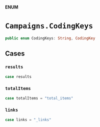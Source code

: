 **ENUM**

# `Campaigns.CodingKeys`

```swift
public enum CodingKeys: String, CodingKey
```

## Cases
### `results`

```swift
case results
```

### `totalItems`

```swift
case totalItems = "total_items"
```

### `links`

```swift
case links = "_links"
```
